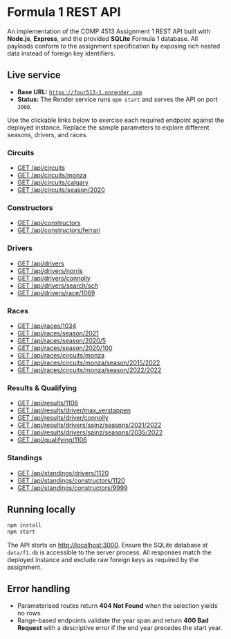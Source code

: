 # Formula 1 REST API

An implementation of the COMP 4513 Assignment 1 REST API built with **Node.js**, **Express**, and the provided **SQLite** Formula 1 database. All payloads conform to the assignment specification by exposing rich nested data instead of foreign key identifiers.

## Live service

- **Base URL:** [`https://four513-1.onrender.com`](https://four513-1.onrender.com)
- **Status:** The Render service runs `npm start` and serves the API on port `3000`.

Use the clickable links below to exercise each required endpoint against the deployed instance. Replace the sample parameters to explore different seasons, drivers, and races.

### Circuits
- [GET /api/circuits](https://four513-1.onrender.com/api/circuits)
- [GET /api/circuits/monza](https://four513-1.onrender.com/api/circuits/monza)
- [GET /api/circuits/calgary](https://four513-1.onrender.com/api/circuits/calgary)
- [GET /api/circuits/season/2020](https://four513-1.onrender.com/api/circuits/season/2020)

### Constructors
- [GET /api/constructors](https://four513-1.onrender.com/api/constructors)
- [GET /api/constructors/ferrari](https://four513-1.onrender.com/api/constructors/ferrari)

### Drivers
- [GET /api/drivers](https://four513-1.onrender.com/api/drivers)
- [GET /api/drivers/norris](https://four513-1.onrender.com/api/drivers/norris)
- [GET /api/drivers/connolly](https://four513-1.onrender.com/api/drivers/connolly)
- [GET /api/drivers/search/sch](https://four513-1.onrender.com/api/drivers/search/sch)
- [GET /api/drivers/race/1069](https://four513-1.onrender.com/api/drivers/race/1069)

### Races
- [GET /api/races/1034](https://four513-1.onrender.com/api/races/1034)
- [GET /api/races/season/2021](https://four513-1.onrender.com/api/races/season/2021)
- [GET /api/races/season/2020/5](https://four513-1.onrender.com/api/races/season/2020/5)
- [GET /api/races/season/2020/100](https://four513-1.onrender.com/api/races/season/2020/100)
- [GET /api/races/circuits/monza](https://four513-1.onrender.com/api/races/circuits/monza)
- [GET /api/races/circuits/monza/season/2015/2022](https://four513-1.onrender.com/api/races/circuits/monza/season/2015/2022)
- [GET /api/races/circuits/monza/season/2022/2022](https://four513-1.onrender.com/api/races/circuits/monza/season/2022/2022)

### Results & Qualifying
- [GET /api/results/1106](https://four513-1.onrender.com/api/results/1106)
- [GET /api/results/driver/max_verstappen](https://four513-1.onrender.com/api/results/driver/max_verstappen)
- [GET /api/results/driver/connolly](https://four513-1.onrender.com/api/results/driver/connolly)
- [GET /api/results/drivers/sainz/seasons/2021/2022](https://four513-1.onrender.com/api/results/drivers/sainz/seasons/2021/2022)
- [GET /api/results/drivers/sainz/seasons/2035/2022](https://four513-1.onrender.com/api/results/drivers/sainz/seasons/2035/2022)
- [GET /api/qualifying/1106](https://four513-1.onrender.com/api/qualifying/1106)

### Standings
- [GET /api/standings/drivers/1120](https://four513-1.onrender.com/api/standings/drivers/1120)
- [GET /api/standings/constructors/1120](https://four513-1.onrender.com/api/standings/constructors/1120)
- [GET /api/standings/constructors/9999](https://four513-1.onrender.com/api/standings/constructors/9999)

## Running locally

```bash
npm install
npm start
```

The API starts on [http://localhost:3000](http://localhost:3000). Ensure the SQLite database at `data/f1.db` is accessible to the server process. All responses match the deployed instance and exclude raw foreign keys as required by the assignment.

## Error handling

- Parameterised routes return **404 Not Found** when the selection yields no rows.
- Range-based endpoints validate the year span and return **400 Bad Request** with a descriptive error if the end year precedes the start year.
